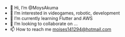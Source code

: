 - 👋 Hi, I’m @MoysAkuma
- 👀 I’m interested in videogames, robotic, development
- 🌱 I’m currently learning Flutter and AWS
- 💞️ I’m looking to collaborate on ...
- 📫 How to reach me moises141294@hotmail.com

<!---
MoysAkuma/MoysAkuma is a ✨ special ✨ repository because its `README.md` (this file) appears on your GitHub profile.
You can click the Preview link to take a look at your changes.
--->
